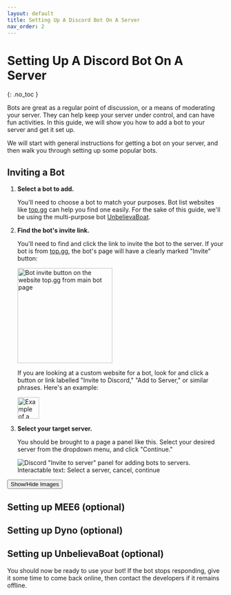 ```yaml
---
layout: default
title: Setting Up A Discord Bot On A Server
nav_order: 2
---
```


# Setting Up A Discord Bot On A Server
{: .no_toc }

Bots are great as a regular point of discussion, or a means of moderating your server. They can help keep your server under control, and can have fun activities. In this guide, we will show you how to add a bot to your server and get it set up.

We will start with general instructions for getting a bot on your server, and then walk you through setting up some popular bots.

## Inviting a Bot

1. **Select a bot to add.**

    You'll need to choose a bot to match your purposes. Bot list websites like [top.gg](https://top.gg/) can help you find one easily. For the sake of this guide, we'll be using the multi-purpose bot [UnbelievaBoat](https://unbelievaboat.com/).

2. **Find the bot's invite link.**

    You'll need to find and click the link to invite the bot to the server. If your bot is from [top.gg](https://top.gg/), the bot's page will have a clearly marked "Invite" button:

    <img src="https://kaydens.ca/user-docs-discord/assets/images/topgg_invite_button.png" alt="Bot invite button on the website top.gg from main bot page" style="height: 220px" />

    If you are looking at a custom website for a bot, look for and click a button or link labelled "Invite to Discord," "Add to Server," or similar phrases. Here's an example:

    <img src="https://kaydens.ca/user-docs-discord/assets/images/invite_to_discord_button.png" alt="Example of a button to invite a bot. Text: Invite to Discord" style="height: 50px" />

3. **Select your target server.**

    You should be brought to a page a panel like this. Select your desired server from the dropdown menu, and click "Continue."

    ![Discord "Invite to server" panel for adding bots to servers. Interactable text: Select a server, cancel, continue](https://kaydens.ca/user-docs-discord/assets/images/invite_to_server_panel.png)

<script>
function toggleSpoilers(tagId) {
    let targetSpoiler = document.getElementById(tagId);
    if (targetSpoiler.style.display == 'none') {
        targetSpoiler.style.display = 'default';
    } else if (targetSpoiler.style.display == 'default') {
        targetSpoiler.style.display = 'none';
    }
}
</script>

<button onclick="toggleSpoilers('test')">Show/Hide Images</button>
<span id='test' style='display: none'>hi</span>

## Setting up MEE6 (optional)



## Setting up Dyno (optional)



## Setting up UnbelievaBoat (optional)



You should now be ready to use your bot! If the bot stops responding, give it some time to come back online, then contact the developers if it remains offline. 

[//]: # (TODO: Give more precise troubleshooting steps, add an actual troubleshooting section, etc)
